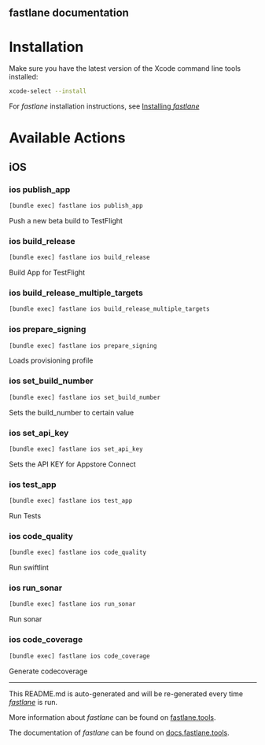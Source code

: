 fastlane documentation
----

# Installation

Make sure you have the latest version of the Xcode command line tools installed:

```sh
xcode-select --install
```

For _fastlane_ installation instructions, see [Installing _fastlane_](https://docs.fastlane.tools/#installing-fastlane)

# Available Actions

## iOS

### ios publish_app

```sh
[bundle exec] fastlane ios publish_app
```

Push a new beta build to TestFlight

### ios build_release

```sh
[bundle exec] fastlane ios build_release
```

Build App for TestFlight

### ios build_release_multiple_targets

```sh
[bundle exec] fastlane ios build_release_multiple_targets
```



### ios prepare_signing

```sh
[bundle exec] fastlane ios prepare_signing
```

Loads provisioning profile

### ios set_build_number

```sh
[bundle exec] fastlane ios set_build_number
```

Sets the build_number to certain value

### ios set_api_key

```sh
[bundle exec] fastlane ios set_api_key
```

Sets the API KEY for Appstore Connect

### ios test_app

```sh
[bundle exec] fastlane ios test_app
```

Run Tests

### ios code_quality

```sh
[bundle exec] fastlane ios code_quality
```

Run swiftlint

### ios run_sonar

```sh
[bundle exec] fastlane ios run_sonar
```

Run sonar

### ios code_coverage

```sh
[bundle exec] fastlane ios code_coverage
```

Generate codecoverage

----

This README.md is auto-generated and will be re-generated every time [_fastlane_](https://fastlane.tools) is run.

More information about _fastlane_ can be found on [fastlane.tools](https://fastlane.tools).

The documentation of _fastlane_ can be found on [docs.fastlane.tools](https://docs.fastlane.tools).
